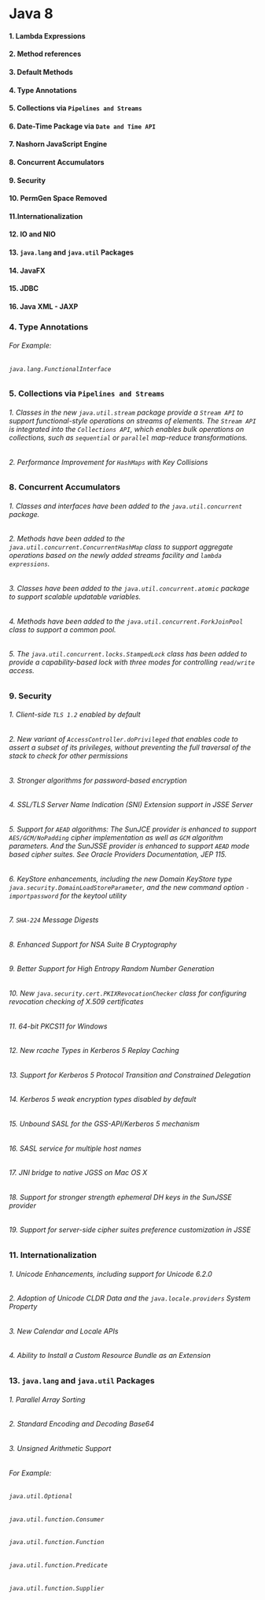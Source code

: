 # Java 8
#### 1. Lambda Expressions
#### 2. Method references
#### 3. Default Methods
#### 4. Type Annotations
#### 5. Collections via `Pipelines and Streams`
#### 6. Date-Time Package via `Date and Time API`
#### 7. Nashorn JavaScript Engine
#### 8. Concurrent Accumulators
#### 9. Security
#### 10. PermGen Space Removed
#### 11.Internationalization
#### 12. IO and NIO
#### 13. `java.lang` and `java.util` Packages
#### 14. JavaFX
#### 15. JDBC
#### 16. Java XML - JAXP


### 4. Type Annotations
###### For Example:
###### `java.lang.FunctionalInterface`

### 5. Collections via `Pipelines and Streams`
###### 1. Classes in the new `java.util.stream` package provide a `Stream API` to support functional-style operations on streams of elements. The `Stream API` is integrated into the `Collections API`, which enables bulk operations on collections, such as `sequential` or `parallel` map-reduce transformations.
###### 2. Performance Improvement for `HashMaps` with Key Collisions

### 8. Concurrent Accumulators
###### 1. Classes and interfaces have been added to the `java.util.concurrent` package.
###### 2. Methods have been added to the `java.util.concurrent.ConcurrentHashMap` class to support aggregate operations based on the newly added streams facility and `lambda expressions`.
###### 3. Classes have been added to the `java.util.concurrent.atomic` package to support scalable updatable variables.
###### 4. Methods have been added to the `java.util.concurrent.ForkJoinPool` class to support a common pool.
###### 5. The `java.util.concurrent.locks.StampedLock` class has been added to provide a capability-based lock with three modes for controlling `read/write` access.


### 9. Security
###### 1. Client-side `TLS 1.2` enabled by default
###### 2. New variant of `AccessController.doPrivileged` that enables code to assert a subset of its privileges, without preventing the full traversal of the stack to check for other permissions
###### 3. Stronger algorithms for password-based encryption
###### 4. SSL/TLS Server Name Indication (SNI) Extension support in JSSE Server
###### 5. Support for `AEAD` algorithms: The SunJCE provider is enhanced to support `AES/GCM/NoPadding` cipher implementation as well as `GCM` algorithm parameters. And the SunJSSE provider is enhanced to support `AEAD` mode based cipher suites. See Oracle Providers Documentation, JEP 115.
###### 6. KeyStore enhancements, including the new Domain KeyStore type `java.security.DomainLoadStoreParameter`, and the new command option `-importpassword` for the keytool utility
###### 7. `SHA-224` Message Digests
###### 8. Enhanced Support for NSA Suite B Cryptography
###### 9. Better Support for High Entropy Random Number Generation
###### 10. New `java.security.cert.PKIXRevocationChecker` class for configuring revocation checking of X.509 certificates
###### 11. 64-bit PKCS11 for Windows
###### 12. New rcache Types in Kerberos 5 Replay Caching
###### 13. Support for Kerberos 5 Protocol Transition and Constrained Delegation
###### 14. Kerberos 5 weak encryption types disabled by default
###### 15. Unbound SASL for the GSS-API/Kerberos 5 mechanism
###### 16. SASL service for multiple host names
###### 17. JNI bridge to native JGSS on Mac OS X
###### 18. Support for stronger strength ephemeral DH keys in the SunJSSE provider
###### 19. Support for server-side cipher suites preference customization in JSSE

### 11. Internationalization
###### 1. Unicode Enhancements, including support for Unicode 6.2.0
###### 2. Adoption of Unicode CLDR Data and the `java.locale.providers` System Property
###### 3. New Calendar and Locale APIs
###### 4. Ability to Install a Custom Resource Bundle as an Extension

### 13. `java.lang` and `java.util` Packages
###### 1. Parallel Array Sorting
###### 2. Standard Encoding and Decoding Base64
###### 3. Unsigned Arithmetic Support
###### For Example:
###### `java.util.Optional`
###### `java.util.function.Consumer`
###### `java.util.function.Function`
###### `java.util.function.Predicate`
###### `java.util.function.Supplier`
